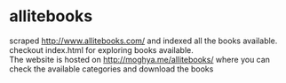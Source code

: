 # allitebooks
scraped  http://www.allitebooks.com/ and indexed all the books available. 
<br/>
checkout index.html for exploring books available.
<br/>
The website is hosted on http://moghya.me/allitebooks/ where you can check the available categories and download the books 
</br>
